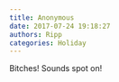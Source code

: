 ```yaml
---
title: Anonymous
date: 2017-07-24 19:18:27
authors: Ripp
categories: Holiday
---
```


 Bitches!  Sounds spot on!